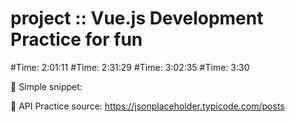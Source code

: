 # project :: Vue.js Development Practice for fun


#Time: 2:01:11
#Time: 2:31:29
#Time: 3:02:35
#Time: 3:30



🚀 Simple snippet:

<!-- eslint-disable vue/valid-template-root -->
<template>
    <div></div>
</template>
<script>
export default {
  components: {},
  data() {
    return {
      sampleData: ''
    }
  },
  setup() {},
  created() {},
  mounted() {},
  unmounted() {},
  methods: {}
}
</script>



🔖 API Practice source: https://jsonplaceholder.typicode.com/posts